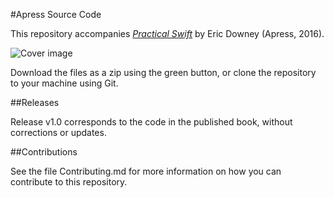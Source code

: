 #Apress Source Code

This repository accompanies [*Practical Swift*](http://www.apress.com/9781484222799) by Eric Downey (Apress, 2016).

![Cover image](9781484222799.jpg)

Download the files as a zip using the green button, or clone the repository to your machine using Git.

##Releases

Release v1.0 corresponds to the code in the published book, without corrections or updates.

##Contributions

See the file Contributing.md for more information on how you can contribute to this repository.

